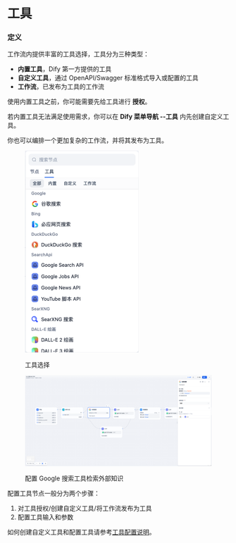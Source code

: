 # 工具

### 定义

工作流内提供丰富的工具选择，工具分为三种类型：

* **内置工具**，Dify 第一方提供的工具
* **自定义工具**，通过 OpenAPI/Swagger 标准格式导入或配置的工具
* **工作流**，已发布为工具的工作流

使用内置工具之前，你可能需要先给工具进行 **授权**。

若内置工具无法满足使用需求，你可以在 **Dify 菜单导航 --工具** 内先创建自定义工具。

你也可以编排一个更加复杂的工作流，并将其发布为工具。

<figure><img src="../../../.gitbook/assets/image (231).png" alt="" width="258"><figcaption><p>工具选择</p></figcaption></figure>

<figure><img src="../../../.gitbook/assets/image (232).png" alt=""><figcaption><p>配置 Google 搜索工具检索外部知识</p></figcaption></figure>

配置工具节点一般分为两个步骤：

1. 对工具授权/创建自定义工具/将工作流发布为工具
2. 配置工具输入和参数

如何创建自定义工具和配置工具请参考[工具配置说明](https://docs.dify.ai/v/zh-hans/guides/tools)。



